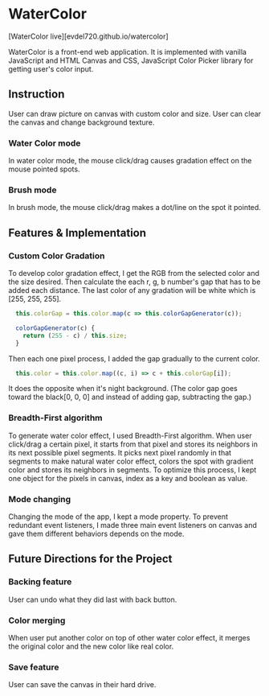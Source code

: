 # WaterColor

[WaterColor live][evdel720.github.io/watercolor]

  WaterColor is a front-end web application. It is implemented with vanilla JavaScript and HTML Canvas and CSS, JavaScript Color Picker library for getting user's color input.

## Instruction
  User can draw picture on canvas with custom color and size. User can clear the canvas and change background texture.

### Water Color mode
  In water color mode, the mouse click/drag causes gradation effect on the mouse pointed spots.

### Brush mode
  In brush mode, the mouse click/drag makes a dot/line on the spot it pointed.

## Features & Implementation

### Custom Color Gradation
  To develop color gradation effect, I get the RGB from the selected color and the size desired. Then calculate the each r, g, b number's gap that has to be added each distance. The last color of any gradation will be white which is [255, 255, 255].
  ```JavaScript
    this.colorGap = this.color.map(c => this.colorGapGenerator(c));

    colorGapGenerator(c) {
      return (255 - c) / this.size;
    }
  ```
  Then each one pixel process, I added the gap gradually to the current color.
  ```JavaScript
    this.color = this.color.map((c, i) => c + this.colorGap[i]);
  ```
  It does the opposite when it's night background. (The color gap goes toward the black[0, 0, 0] and instead of adding gap, subtracting the gap.)

### Breadth-First algorithm
  To generate water color effect, I used Breadth-First algorithm. When user click/drag a certain pixel, it starts from that pixel and stores its neighbors in its next possible pixel segments. It picks next pixel randomly in that segments to make natural water color effect, colors the spot with gradient color and stores its neighbors in segments.
  To optimize this process, I kept one object for the pixels in canvas, index as a key and boolean as value.

### Mode changing
  Changing the mode of the app, I kept a mode property. To prevent redundant event listeners, I made three main event listeners on canvas and gave them different behaviors depends on the mode.

## Future Directions for the Project

### Backing feature
  User can undo what they did last with back button.

### Color merging
  When user put another color on top of other water color effect, it merges the original color and the new color like real color.

### Save feature
  User can save the canvas in their hard drive.

